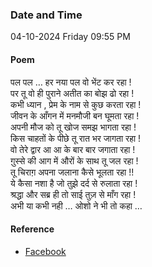 ### Date and Time

04-10-2024 Friday 09:55 PM

#### Poem

पल पल … हर नया पल वो भेंट कर रहा ! <br />
पर तू वो ही पुराने अतीत का बोझ ढो रहा ! <br />
कभी ध्यान , प्रेम के नाम से कुछ करता रहा ! <br />
जीवन के आँगन में मनमौजी बन घूमता रहा ! <br />
अपनी मौज को तू खोज समझ भागता रहा ! <br />
किस चाहतों के पीछे तू रात भर जागता रहा ! <br />
वो तेरे द्वार आ आ के बार बार जगाता रहा ! <br />
ग़ुस्से की आग में औरों के साथ तू जल रहा ! <br />
तू चिराग़ अपना जलाना कैसे भूलता रहा !! <br />
ये कैसा नशा है जो तुझे दर्द से रुलाता रहा ! <br />
श्रद्धा और सब्र ही तो साई तुज़ से माँग रहा ! <br />
अभी या कभी नही … ओशो ने भी तो कहा …

#### Reference

* [Facebook](https://www.facebook.com/share/v/CJPXJPqTcoqXLKra/)
